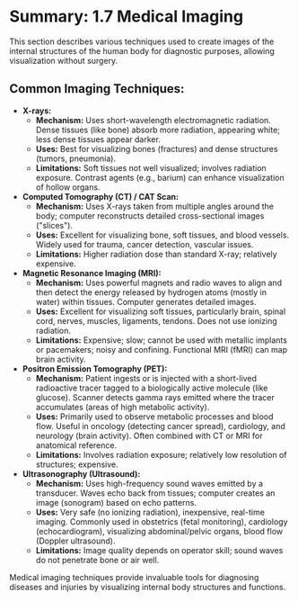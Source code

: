 # Summary: 1.7 Medical Imaging

This section describes various techniques used to create images of the internal structures of the human body for diagnostic purposes, allowing visualization without surgery.

## Common Imaging Techniques:

*   **X-rays:**
    *   **Mechanism:** Uses short-wavelength electromagnetic radiation. Dense tissues (like bone) absorb more radiation, appearing white; less dense tissues appear darker.
    *   **Uses:** Best for visualizing bones (fractures) and dense structures (tumors, pneumonia).
    *   **Limitations:** Soft tissues not well visualized; involves radiation exposure. Contrast agents (e.g., barium) can enhance visualization of hollow organs.
*   **Computed Tomography (CT) / CAT Scan:**
    *   **Mechanism:** Uses X-rays taken from multiple angles around the body; computer reconstructs detailed cross-sectional images ("slices").
    *   **Uses:** Excellent for visualizing bone, soft tissues, and blood vessels. Widely used for trauma, cancer detection, vascular issues.
    *   **Limitations:** Higher radiation dose than standard X-ray; relatively expensive.
*   **Magnetic Resonance Imaging (MRI):**
    *   **Mechanism:** Uses powerful magnets and radio waves to align and then detect the energy released by hydrogen atoms (mostly in water) within tissues. Computer generates detailed images.
    *   **Uses:** Excellent for visualizing soft tissues, particularly brain, spinal cord, nerves, muscles, ligaments, tendons. Does not use ionizing radiation.
    *   **Limitations:** Expensive; slow; cannot be used with metallic implants or pacemakers; noisy and confining. Functional MRI (fMRI) can map brain activity.
*   **Positron Emission Tomography (PET):**
    *   **Mechanism:** Patient ingests or is injected with a short-lived radioactive tracer tagged to a biologically active molecule (like glucose). Scanner detects gamma rays emitted where the tracer accumulates (areas of high metabolic activity).
    *   **Uses:** Primarily used to observe metabolic processes and blood flow. Useful in oncology (detecting cancer spread), cardiology, and neurology (brain activity). Often combined with CT or MRI for anatomical reference.
    *   **Limitations:** Involves radiation exposure; relatively low resolution of structures; expensive.
*   **Ultrasonography (Ultrasound):**
    *   **Mechanism:** Uses high-frequency sound waves emitted by a transducer. Waves echo back from tissues; computer creates an image (sonogram) based on echo patterns.
    *   **Uses:** Very safe (no ionizing radiation), inexpensive, real-time imaging. Commonly used in obstetrics (fetal monitoring), cardiology (echocardiogram), visualizing abdominal/pelvic organs, blood flow (Doppler ultrasound).
    *   **Limitations:** Image quality depends on operator skill; sound waves do not penetrate bone or air well.

Medical imaging techniques provide invaluable tools for diagnosing diseases and injuries by visualizing internal body structures and functions.
